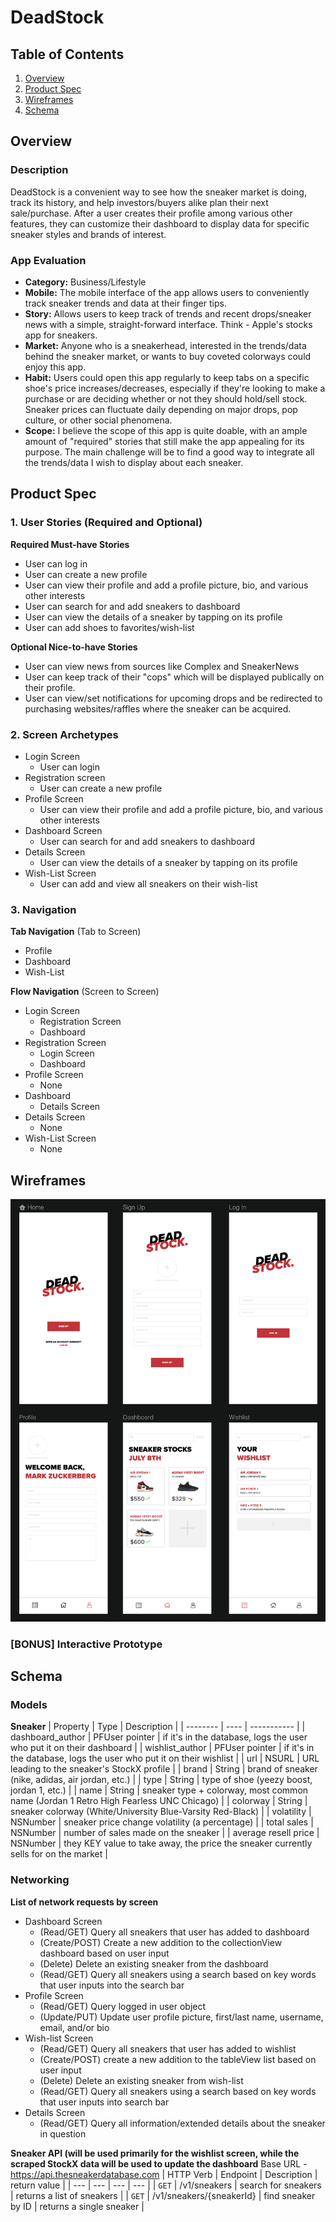 # DeadStock

## Table of Contents
1. [Overview](#Overview)
1. [Product Spec](#Product-Spec)
1. [Wireframes](#Wireframes)
2. [Schema](#Schema)

## Overview
### Description
DeadStock is a convenient way to see how the sneaker market is doing, track its history, and help investors/buyers alike plan their next sale/purchase. After a user creates their profile among various other features, they can customize their dashboard to display data for specific sneaker styles and brands of interest. 

### App Evaluation
- **Category:** Business/Lifestyle
- **Mobile:** The mobile interface of the app allows users to conveniently track sneaker trends and data at their finger tips.
- **Story:** Allows users to keep track of trends and recent drops/sneaker news with a simple, straight-forward interface. Think - Apple's stocks app for sneakers.
- **Market:** Anyone who is a sneakerhead, interested in the trends/data behind the sneaker market, or wants to buy coveted colorways could enjoy this app.
- **Habit:** Users could open this app regularly to keep tabs on a specific shoe's price increases/decreases, especially if they're looking to make a purchase or are deciding whether or not they should hold/sell stock. Sneaker prices can fluctuate daily depending on major drops, pop culture, or other social phenomena.
- **Scope:** I believe the scope of this app is quite doable, with an ample amount of "required" stories that still make the app appealing for its purpose. The main challenge will be to find a good way to integrate all the trends/data I wish to display about each sneaker.

## Product Spec

### 1. User Stories (Required and Optional)

**Required Must-have Stories**

* User can log in
* User can create a new profile
* User can view their profile and add a profile picture, bio, and various other interests
* User can search for and add sneakers to dashboard
* User can view the details of a sneaker by tapping on its profile
* User can add shoes to favorites/wish-list

**Optional Nice-to-have Stories**

* User can view news from sources like Complex and SneakerNews 
* User can keep track of their "cops" which will be displayed publically on their profile.
* User can view/set notifications for upcoming drops and be redirected to purchasing websites/raffles where the sneaker can be acquired.

### 2. Screen Archetypes

* Login Screen
   * User can login
* Registration screen
   * User can create a new profile
* Profile Screen
    * User can view their profile and add a profile picture, bio, and various other interests
* Dashboard Screen
   * User can search for and add sneakers to dashboard
* Details Screen
    * User can view the details of a sneaker by tapping on its profile
* Wish-List Screen
    * User can add and view all sneakers on their wish-list

### 3. Navigation

**Tab Navigation** (Tab to Screen)

* Profile
* Dashboard
* Wish-List

**Flow Navigation** (Screen to Screen)

* Login Screen
   * Registration Screen
   * Dashboard
* Registration Screen
   * Login Screen
   * Dashboard
* Profile Screen
    * None
* Dashboard
    * Details Screen
* Details Screen
    * None
* Wish-List Screen
    * None

## Wireframes
<img src="https://github.com/pranathip/DeadStock/blob/master/Digital_Wireframe.png?raw=true" width=600>

### [BONUS] Interactive Prototype

## Schema 
### Models
**Sneaker**
| Property | Type | Description |
| -------- | ---- | ----------- |
| dashboard_author | PFUser pointer | if it's in the database, logs the user who put it on their dashboard |
| wishlist_author | PFUser pointer | if it's in the database, logs the user who put it on their wishlist |
| url | NSURL | URL leading to the sneaker's StockX profile |
| brand | String | brand of sneaker (nike, adidas, air jordan, etc.) |
| type | String | type of shoe (yeezy boost, jordan 1, etc.) |
| name | String | sneaker type + colorway, most common name (Jordan 1 Retro High Fearless UNC Chicago) |
| colorway | String | sneaker colorway (White/University Blue-Varsity Red-Black) |
| volatility | NSNumber | sneaker price change volatility (a percentage) |
| total sales | NSNumber | number of sales made on the sneaker |
| average resell price | NSNumber | they KEY value to take away, the price the sneaker currently sells for on the market |

### Networking
**List of network requests by screen**
* Dashboard Screen
  * (Read/GET) Query all sneakers that user has added to dashboard
  * (Create/POST) Create a new addition to the collectionView dashboard based on user input
  * (Delete) Delete an existing sneaker from the dashboard
  * (Read/GET) Query all sneakers using a search based on key words that user inputs into the search bar
* Profile Screen
  * (Read/GET) Query logged in user object
  * (Update/PUT) Update user profile picture, first/last name, username, email, and/or bio
* Wish-list Screen
  * (Read/GET) Query all sneakers that user has added to wishlist
  * (Create/POST) create a new addition to the tableView list based on user input
  * (Delete) Delete an existing sneaker from wish-list
  * (Read/GET) Query all sneakers using a search based on key words that user inputs into search bar
* Details Screen
  * (Read/GET) Query all information/extended details about the sneaker in question

**Sneaker API (will be used primarily for the wishlist screen, while the scraped StockX data will be used to update the dashboard**
Base URL - https://api.thesneakerdatabase.com
| HTTP Verb | Endpoint | Description | return value |
| --- | --- | --- | --- |
| `GET` | /v1/sneakers | search for sneakers | returns a list of sneakers |
| `GET` | /v1/sneakers/{sneakerId} | find sneaker by ID | returns a single sneaker | 
